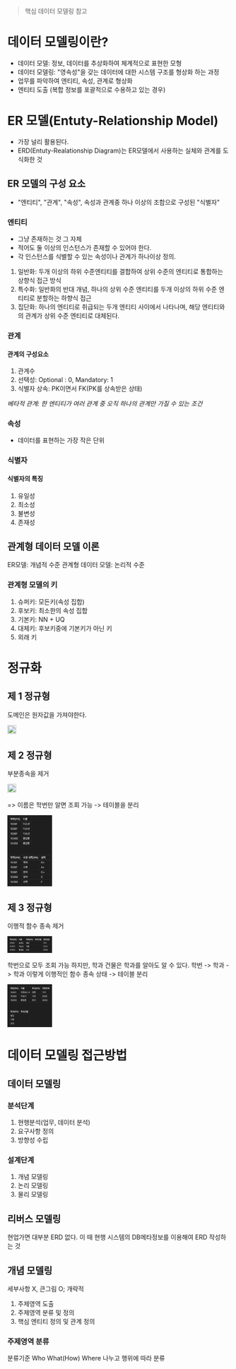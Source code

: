 > 핵심 데이터 모델링 참고

# 데이터 모델링이란?

- 데이터 모델: 정보, 데이터를 추상화하여 체계적으로 표현한 모형
- 데이터 모델링: "영속성"을 갖는 데이터에 대한 시스템 구조를 형상화 하는 과정
- 업무를 파악하여 엔티티, 속성, 관계로 형상화
- 엔티티 도출 (복합 정보를 포괄적으로 수용하고 있는 경우)

# ER 모델(Entuty-Relationship Model)

- 가장 널리 활용된다.
- ERD(Entuty-Realationship Diagram)는 ER모델에서 사용하는 실체와 관계를 도식화한 것

## ER 모델의 구성 요소

- "엔티티", "관계", "속성", 속성과 관계중 하나 이상의 조합으로 구성된 "식별자"

### 엔티티

- 그냥 존재하는 것 그 자체
- 적어도 둘 이상의 인스턴스가 존재할 수 있어야 한다.
- 각 인스턴스를 식별할 수 있는 속성이나 관계가 하나이상 정의.

1. 일반화: 두개 이상의 하위 수준엔티티를 결합하여 상위 수준의 엔티티로 통합하는 상향식 접근 방식
2. 특수화: 일반화의 반대 개념, 하나의 상위 수준 엔티티를 두개 이상의 하위 수준 엔티티로 분할하는 하향식 접근
3. 집단화: 하나의 엔티티로 취급되는 두개 엔티티 사이에서 나타나며, 해당 엔티티와의 관계가 상위 수준 엔티티로 대체된다.

### 관계

#### 관계의 구성요소

1. 관계수
2. 선택성: Optional : 0, Mandatory: 1
3. 식별자 상속: PK이면서 FK(PK를 상속받은 상태)

*베타적 관계: 한 엔티티가 여러 관계 중 오직 하나의 관계만 가질 수 있는 조건*

### 속성

- 데이터를 표현하는 가장 작은 단위

### 식별자

#### 식별자의 특징

1. 유일성
2. 최소성
3. 불변성
4. 존재성

## 관계형 데이터 모델 이론

ER모델: 개념적 수준
관계형 데이터 모델: 논리적 수준

### 관계형 모델의 키

1. 슈퍼키: 모든키(속성 집합)
2. 후보키: 최소한의 속성 집합
3. 기본키: NN + UQ
4. 대체키: 후보키중에 기본키가 아닌 키
5. 외래 키

# 정규화

## 제 1 정규형

도메인은 원자값을 가져야한다.

<img src="./Database/img/제1.png" width="20%" height="20%">

## 제 2 정규형

부분종속을 제거

<img src="./Database/img/제2.png" width="20%" height="20%">

=> 이름은 학번만 알면 조회 가능 -> 테이블을 분리

<img src="./Database/img/2-2.png" width="20%" height="20%">

## 제 3 정규형

이행적 함수 종속 제거

<img src="./Database/img/3.png" width="20%" height="20%">

학번으로 모두 조회 가능 하지만, 학과 건물은 학과를 알아도 알 수 있다.
학번 -> 학과 -> 학과 이렇게 이행적인 함수 종속 상태 -> 테이블 분리

<img src="./Database/img/3-2.png" width="20%" height="20%">

# 데이터 모델링 접근방법

## 데이터 모델링

### 분석단계

1. 현행분석(업무, 데이터 분석)
2. 요구사항 정의
3. 방향성 수립

### 설계단계

1. 개념 모델링
2. 논리 모델링
3. 물리 모델링

## 리버스 모델링

현업가면 대부분 ERD 없다. 이 때 현행 시스템의 DB메타정보를 이용해여 ERD 작성하는 것

## 개념 모델링

세부사항 X, 큰그림 O; 개략적

1. 주제영역 도출
2. 주제영역 분류 및 정의
3. 핵심 엔티티 정의 및 관계 정의

### 주제영역 분류

분류기준 Who What(How)  Where 나누고 행위에 따라 분류